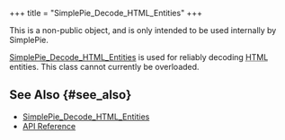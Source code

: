 +++
title = "SimplePie_Decode_HTML_Entities"
+++

<div class="warning">

This is a non-public object, and is only intended to be used internally by SimplePie.

</div>

<span class="curid">[SimplePie_Decode_HTML_Entities](@/wiki/reference/simplepie_decode_html_entities/_index.md)</span> is used for reliably decoding <abbr title="HyperText Markup Language">HTML</abbr> entities. This class cannot currently be overloaded.

## See Also {#see_also}

<div id="plugin__backlinks">

- <span class="curid">[SimplePie_Decode_HTML_Entities](@/wiki/reference/simplepie_decode_html_entities/_index.md)</span>
- [API Reference](@/wiki/reference/_index.md)

</div>
